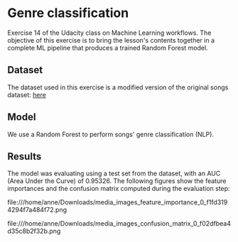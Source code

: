 # Genre classification
Exercise 14 of the Udacity class on Machine Learning workflows. The objective of this exercise is to bring the lesson's contents together in a complete ML pipeline that produces a trained Random Forest model.

## Dataset
The dataset used in this exercise is a modified version of the original songs dataset: [here](https://www.kaggle.com/mrmorj/dataset-of-songs-in-spotify)

## Model
We use a Random Forest to perform songs' genre classification (NLP).

## Results

The model was evaluating using a test set from the dataset, with an AUC (Area Under the Curve) of 0.95326. The following figures show the feature importances and the confusion matrix computed during the evaluation step: 

 file:///home/anne/Downloads/media_images_feature_importance_0_f1fd3194294f7a484f72.png
 
 file:///home/anne/Downloads/media_images_confusion_matrix_0_f02dfbea4d35c8b2f32b.png
